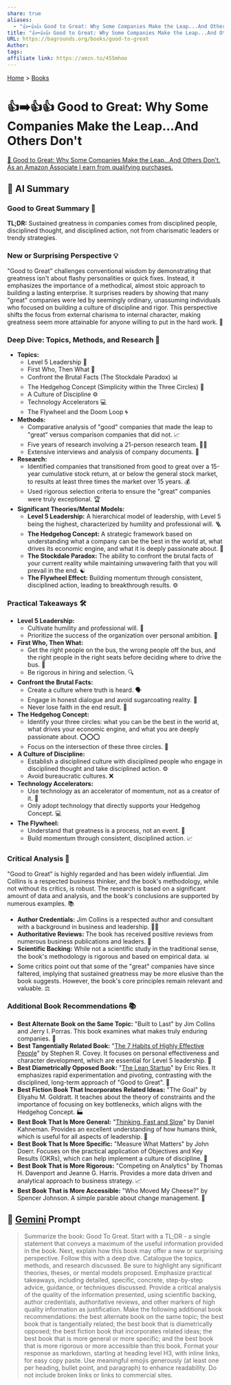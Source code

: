 ```yaml
---
share: true
aliases:
  - "👍➡️👍👍 Good to Great: Why Some Companies Make the Leap...And Others Don't"
title: "👍➡️👍👍 Good to Great: Why Some Companies Make the Leap...And Others Don't"
URL: https://bagrounds.org/books/good-to-great
Author: 
tags: 
affiliate link: https://amzn.to/455mhoo
---
```

[Home](../index.md) > [Books](./index.md)  
# 👍➡️👍👍 Good to Great: Why Some Companies Make the Leap...And Others Don't  
[🛒 Good to Great: Why Some Companies Make the Leap...And Others Don't. As an Amazon Associate I earn from qualifying purchases.](https://amzn.to/455mhoo)  
  
## 🤖 AI Summary  
### Good to Great Summary 🚀  
**TL;DR:** Sustained greatness in companies comes from disciplined people, disciplined thought, and disciplined action, not from charismatic leaders or trendy strategies.  
  
### New or Surprising Perspective 💡  
"Good to Great" challenges conventional wisdom by demonstrating that greatness isn't about flashy personalities or quick fixes. Instead, it emphasizes the importance of a methodical, almost stoic approach to building a lasting enterprise. It surprises readers by showing that many "great" companies were led by seemingly ordinary, unassuming individuals who focused on building a culture of discipline and rigor. This perspective shifts the focus from external charisma to internal character, making greatness seem more attainable for anyone willing to put in the hard work. 🤯  
  
### Deep Dive: Topics, Methods, and Research 🔬  
* **Topics:**  
    * Level 5 Leadership 👤  
    * First Who, Then What 👥  
    * Confront the Brutal Facts (The Stockdale Paradox) 📊  
    * The Hedgehog Concept (Simplicity within the Three Circles) 🦔  
    * A Culture of Discipline ⚙️  
    * Technology Accelerators 💻  
    * The Flywheel and the Doom Loop 🌀  
* **Methods:**  
    * Comparative analysis of "good" companies that made the leap to "great" versus comparison companies that did not. 📈  
    * Five years of research involving a 21-person research team. 🧑‍💻  
    * Extensive interviews and analysis of company documents. 📄  
* **Research:**  
    * Identified companies that transitioned from good to great over a 15-year cumulative stock return, at or below the general stock market, to results at least three times the market over 15 years. 💰  
    * Used rigorous selection criteria to ensure the "great" companies were truly exceptional. 🏆  
* **Significant Theories/Mental Models:**  
    * **Level 5 Leadership:** A hierarchical model of leadership, with Level 5 being the highest, characterized by humility and professional will. 🪜  
    * **The Hedgehog Concept:** A strategic framework based on understanding what a company can be the best in the world at, what drives its economic engine, and what it is deeply passionate about. 🎯  
    * **The Stockdale Paradox:** The ability to confront the brutal facts of your current reality while maintaining unwavering faith that you will prevail in the end. ☯️  
    * **The Flywheel Effect:** Building momentum through consistent, disciplined action, leading to breakthrough results. ⚙️  
  
### Practical Takeaways 🛠️  
* **Level 5 Leadership:**  
    * Cultivate humility and professional will. 🧘  
    * Prioritize the success of the organization over personal ambition. 🏢  
* **First Who, Then What:**  
    * Get the right people on the bus, the wrong people off the bus, and the right people in the right seats before deciding where to drive the bus. 🚌  
    * Be rigorous in hiring and selection. 🔍  
* **Confront the Brutal Facts:**  
    * Create a culture where truth is heard. 🗣️  
    * Engage in honest dialogue and avoid sugarcoating reality. 💬  
    * Never lose faith in the end result. 🌟  
* **The Hedgehog Concept:**  
    * Identify your three circles: what you can be the best in the world at, what drives your economic engine, and what you are deeply passionate about. ⭕⭕⭕  
    * Focus on the intersection of these three circles. 🎯  
* **A Culture of Discipline:**  
    * Establish a disciplined culture with disciplined people who engage in disciplined thought and take disciplined action. ⚙️  
    * Avoid bureaucratic cultures. ❌  
* **Technology Accelerators:**  
    * Use technology as an accelerator of momentum, not as a creator of it. 🚀  
    * Only adopt technology that directly supports your Hedgehog Concept. 💻  
* **The Flywheel:**  
    * Understand that greatness is a process, not an event. 🔄  
    * Build momentum through consistent, disciplined action. 📈  
  
### Critical Analysis 🧐  
"Good to Great" is highly regarded and has been widely influential. Jim Collins is a respected business thinker, and the book's methodology, while not without its critics, is robust. The research is based on a significant amount of data and analysis, and the book's conclusions are supported by numerous examples. 📚  
  
* **Author Credentials:** Jim Collins is a respected author and consultant with a background in business and leadership. 🧑‍🏫  
* **Authoritative Reviews:** The book has received positive reviews from numerous business publications and leaders. 📰  
* **Scientific Backing:** While not a scientific study in the traditional sense, the book's methodology is rigorous and based on empirical data. 📊  
* Some critics point out that some of the "great" companies have since faltered, implying that sustained greatness may be more elusive than the book suggests. However, the book's core principles remain relevant and valuable. ⚖️  
  
### Additional Book Recommendations 📚  
* **Best Alternate Book on the Same Topic:** "Built to Last" by Jim Collins and Jerry I. Porras. This book examines what makes truly enduring companies. 🏢  
* **Best Tangentially Related Book:** "[The 7 Habits of Highly Effective People](./the-7-habits-of-highly-effective-people.md)" by Stephen R. Covey. It focuses on personal effectiveness and character development, which are essential for Level 5 leadership. 👤  
* **Best Diametrically Opposed Book:** "[The Lean Startup](./the-lean-startup.md)" by Eric Ries. It emphasizes rapid experimentation and pivoting, contrasting with the disciplined, long-term approach of "Good to Great". 🧪  
* **Best Fiction Book That Incorporates Related Ideas:** "The Goal" by Eliyahu M. Goldratt. It teaches about the theory of constraints and the importance of focusing on key bottlenecks, which aligns with the Hedgehog Concept. 🏭  
* **Best Book That Is More General:** "[Thinking, Fast and Slow](./thinking-fast-and-slow.md)" by Daniel Kahneman. Provides an excellent understanding of how humans think, which is useful for all aspects of leadership. 🧠  
* **Best Book That Is More Specific:** "Measure What Matters" by John Doerr. Focuses on the practical application of Objectives and Key Results (OKRs), which can help implement a culture of discipline. 🎯  
* **Best Book That is More Rigorous:** "Competing on Analytics" by Thomas H. Davenport and Jeanne G. Harris. Provides a more data driven and analytical approach to business strategy. 📈  
* **Best Book That is More Accessible:** "Who Moved My Cheese?" by Spencer Johnson. A simple parable about change management. 🧀  
  
## 💬 [Gemini](https://gemini.google.com) Prompt  
> Summarize the book: Good To Great. Start with a TL;DR - a single statement that conveys a maximum of the useful information provided in the book. Next, explain how this book may offer a new or surprising perspective. Follow this with a deep dive. Catalogue the topics, methods, and research discussed. Be sure to highlight any significant theories, theses, or mental models proposed. Emphasize practical takeaways, including detailed, specific, concrete, step-by-step advice, guidance, or techniques discussed. Provide a critical analysis of the quality of the information presented, using scientific backing, author credentials, authoritative reviews, and other markers of high quality information as justification. Make the following additional book recommendations: the best alternate book on the same topic; the best book that is tangentially related; the best book that is diametrically opposed; the best fiction book that incorporates related ideas; the best book that is more general or more specific; and the best book that is more rigorous or more accessible than this book. Format your response as markdown, starting at heading level H3, with inline links, for easy copy paste. Use meaningful emojis generously (at least one per heading, bullet point, and paragraph) to enhance readability. Do not include broken links or links to commercial sites.